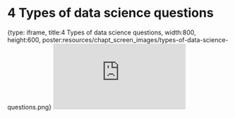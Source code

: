 # 4 Types of data science questions
 
{type: iframe, title:4 Types of data science questions, width:800, height:600, poster:resources/chapt_screen_images/types-of-data-science-questions.png}
![](https://datatrail-jhu.github.io/DataTrail/no_toc/types-of-data-science-questions.html)
 

 
